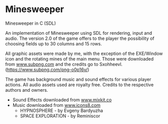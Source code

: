 # Minesweeper
Minesweeper in C (SDL)

An implementation of Minesweeper using SDL for rendering, input and audio. The version 2.0 of the game offers to the player the possibility of choosing fields up to 30 columns and 15 rows.

All graphic assets were made by me, with the exception of the EXE/Window icon and the rotating mines of the main menu. Those were downloaded from www.subpng.com and the credits go to Sxohheevl. (https://www.subpng.com/png-o0p16v/)

The game has background music and sound effects for various player actions. All audio assets used are royalty free. Credits to the respective authors and owners.
- Sound Effects downloaded from www.mixkit.co
- Music downloaded from www.icons8.com
  - HYPNOSPHERE - by Evgeny Bardyuzha
  - SPACE EXPLORATION - by Reminiscor
